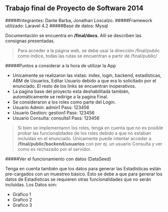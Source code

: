 ## Trabajo final de Proyecto de Software 2014

#####Integrantes: Dante Barba, Jonathan Loscalzo.
#####Framework utilizado: Laravel 4.2
#####Base de datos: Mysql

Documentación se encuentra en **/final/docs**. Allí se describen las consignas presentadas. 
>Para acceder a la página web, se debe usar la dirección /final/public como índice, todas las rutas se encuentran a partir de /final/public/

#####Puntos a considerar a la hora de utilizar la App

- Unicamente se realizaron las vistas: index, login, backend, estadísticas, ABM de Usuarios, Editar Usuario debido a que era lo solicitado por el enunciado. El resto de los links se encuentran inoperativos.
- La pagina base del proyecto esta deshabilitada también, automáticamente se redirige a la pagina Final.
- Se consideraron a los roles como parte del Login.
 - Usuario Admin: admin1 Pass: 123456
 - Usuario Gestion: gestion1 Pass: 123456
 - Usuario Consulta: consulta1 Pass: 123456

>Si bien se implementaron los roles, tenga en cuenta que no es posible probar las funcionalidades de los roles debido a que no estaban incluidas en el enunciado. Únicamente puede intentar acceder a **/final/public/backend/usuarios** con por ej. un usuario Consulta y ver como es rechazado por el servidor.

#####Ver el funcionamiento con datos (DataSeed)

Tenga en cuenta también que los datos para generar las Estadísticas están pre-cargados con un muestreo básico. Esto se debe a que para generar los datos de Estadisticas se requieren otras funcionalidades que no serán incluidas.
Los Datos son:
- Gráfico 1
- Grafico 2
- Grafico 3

